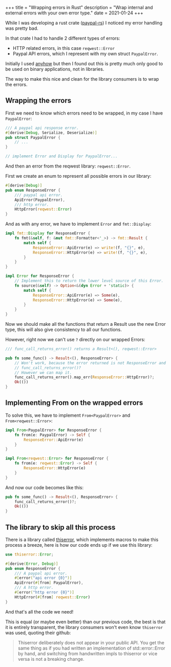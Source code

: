 +++
title = "Wrapping errors in Rust"
description = "Wrap internal and external errors with your own error type."
date = 2021-01-24
+++

While I was developing a rust crate ([paypal-rs](https://github.com/edg-l/paypal-rs)) I noticed my error handling was pretty bad.

In that crate I had to handle 2 different types of errors:
- HTTP related errors, in this case `reqwest::Error`
- Paypal API errors, which I represent with my own struct `PaypalError`.

Initially I used [anyhow](https://github.com/dtolnay/anyhow) but then I found out this is pretty much only good to be used on binary applications, not in libraries.

The way to make this nice and clean for the library consumers is to wrap the errors.

## Wrapping the errors
First we need to know which errors need to be wrapped, in my case I have `PaypalError`:

```rust
/// A paypal api response error.
#[derive(Debug, Serialize, Deserialize)]
pub struct PaypalError {
    // ...
}

// implement Error and Display for PaypalError...
```

And then an error from the reqwest library: `reqwest::Error`.

First we create an enum to represent all possible errors in our library:

```rust
#[derive(Debug)]
pub enum ResponseError {
    /// paypal api error.
    ApiError(PaypalError),
    /// http error.
    HttpError(reqwest::Error)
}
```

And as with any error, we have to implement `Error` and `fmt::Display`:

```rust
impl fmt::Display for ResponseError {
    fn fmt(&self, f: &mut fmt::Formatter<'_>) -> fmt::Result {
        match self {
            ResponseError::ApiError(e) => write!(f, "{}", e),
            ResponseError::HttpError(e) => write!(f, "{}", e),
        }
    }
}

impl Error for ResponseError {
    // Implement this to return the lower level source of this Error.
    fn source(&self) -> Option<&(dyn Error + 'static)> {
        match self {
            ResponseError::ApiError(e) => Some(e),
            ResponseError::HttpError(e) => Some(e),
        }
    }
}
```

Now we should make all the functions that return a Result use the new Error type, this will also give consistency to all our functions.

However, right now we can't use `?` directly on our wrapped Errors:

```rust
/// func_call_returns_error() returns a Result<(), reqwest::Error>

pub fn some_func() -> Result<(), ResponseError> {
    // Won't work, because the error returned is not ResponseError and has no From implementation!
    // func_call_returns_error()?
    // However we can map it.
    func_call_returns_error().map_err(ResponseError::HttpError)?;
    Ok(())
}
```

## Implementing From on the wrapped errors

To solve this, we have to implement `From<PaypalError>` and `From<reqwest::Error>`:

```rust
impl From<PaypalError> for ResponseError {
    fn from(e: PaypalError) -> Self {
        ResponseError::ApiError(e)
    }
}

impl From<reqwest::Error> for ResponseError {
    fn from(e: reqwest::Error) -> Self {
        ResponseError::HttpError(e)
    }
}
```

And now our code becomes like this:

```rust
pub fn some_func() -> Result<(), ResponseError> {
    func_call_returns_error()?;
    Ok(())
}
```

## The library to skip all this process
There is a library called [thiserror](https://github.com/dtolnay/thiserror), which implements macros to make this process a breeze, here is how our code ends up if we use this library:

```rust
use thiserror::Error;

#[derive(Error, Debug)]
pub enum ResponseError {
    /// A paypal api error.
    #[error("api error {0}")]
    ApiError(#[from] PaypalError),
    /// A http error.
    #[error("http error {0}")]
    HttpError(#[from] reqwest::Error)
}
```

And that's all the code we need!

This is equal (or maybe even better) than our previous code, the best is that it is entirely transparent, the library consumers won't even know `thiserror` was used, quoting their github:

> Thiserror deliberately does not appear in your public API. You get the same thing as if you had written an implementation of std::error::Error by hand, and switching from handwritten impls to thiserror or vice versa is not a breaking change.